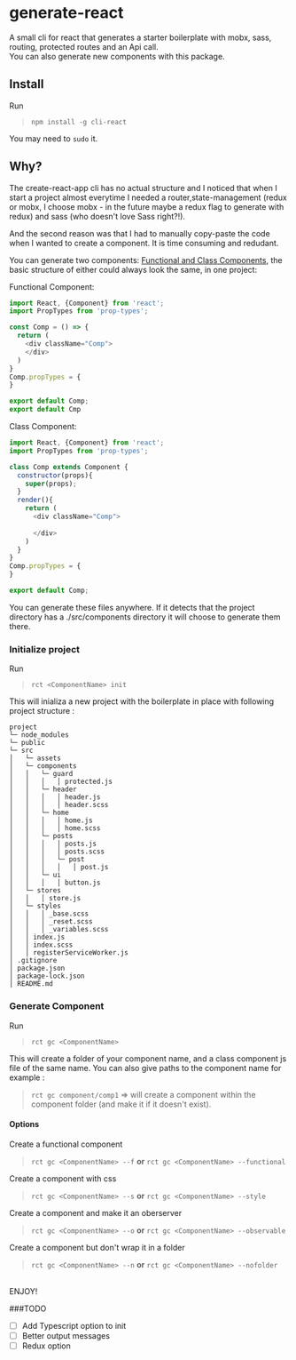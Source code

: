 # generate-react

A small cli for react that generates a starter boilerplate with mobx, sass, routing, protected routes and an Api call.
<br>
You can also generate new components with this package. 
<br>
## Install

Run

>```npm install -g cli-react```

You may need to ```sudo``` it.
## Why?

The create-react-app cli has no actual structure and I noticed that when I start a project almost everytime I needed a router,state-management (redux or mobx, I choose mobx - in the future maybe a redux flag to generate with redux) and 
sass (who doesn't love Sass right?!).

And the second reason was that I had to manually copy-paste the code when I wanted to create a component. 
It is time consuming and redudant. 

You can generate two components: [Functional and Class Components](https://facebook.github.io/react/docs/components-and-props.html#functional-and-class-components), the basic structure of either could always look the same, in one project:

Functional Component:


```javascript
import React, {Component} from 'react';
import PropTypes from 'prop-types';

const Comp = () => {
  return (
    <div className="Comp">
    </div>
  )
}
Comp.propTypes = {
}

export default Comp;
export default Cmp
```  

Class Component:

```javascript
import React, {Component} from 'react';
import PropTypes from 'prop-types';

class Comp extends Component {
  constructor(props){
    super(props);
  }
  render(){
    return (
      <div className="Comp">
    
      </div>
    )
  }
}
Comp.propTypes = {
}

export default Comp; 
```

You can generate these files anywhere. If it detects that the project directory has a ./src/components directory it will choose to generate them there.

### Initialize project

Run

>```rct <ComponentName> init```

This will inializa a new project with the boilerplate in place with following project structure : <br>
```
project
└─ node_modules
└─ public
└─ src
│   └─ assets
│   └─ components
│   │   └─ guard
│   │   │   │ protected.js
│   │   └─ header
│   │   │   │ header.js
│   │   │   │ header.scss
│   │   └─ home
│   │   │   │ home.js
│   │   │   │ home.scss
│   │   └─ posts
│   │   │   │ posts.js
│   │   │   │ posts.scss
│   │   │   └─ post
│   │   │   │   │ post.js
│   │   └─ ui
│   │   │   │ button.js
│   └─ stores
│   │   │ store.js
│   └─ styles
│   │   │ _base.scss
│   │   │ _reset.scss  
│   │   │ _variables.scss
│   │ index.js
│   │ index.scss
│   │ registerServiceWorker.js
│ .gitignore
│ package.json  
│ package-lock.json  
│ README.md 
```
### Generate Component
Run
>```rct gc <ComponentName>```

This will create a folder of your component name, and a class component js file of the same name.
You can also give paths to the component name for example :
>```rct gc component/comp1``` => will create a component within the component folder (and make it if it doesn't exist). 
#### Options
Create a functional component
>```rct gc <ComponentName> --f``` <b>or</b> ```rct gc <ComponentName> --functional```

Create a component with css
>```rct gc <ComponentName> --s``` <b>or</b> ```rct gc <ComponentName> --style```

Create a component and make it an oberserver
>```rct gc <ComponentName> --o``` <b>or</b> ```rct gc <ComponentName> --observable```

Create a component but don't wrap it in a folder
>```rct gc <ComponentName> --n``` <b>or</b> ```rct gc <ComponentName> --nofolder```



<br>
ENJOY!

###TODO

- [ ] Add Typescript option to init
- [ ] Better output messages
- [ ] Redux option
